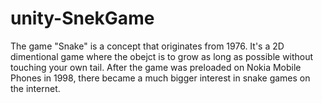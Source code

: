 # unity-SnekGame
 The game "Snake" is a concept that originates from 1976. It's a 2D dimentional game where the obejct is to grow as long as possible without touching your own tail. After the game was preloaded on Nokia Mobile Phones in 1998, there became a much bigger interest in snake games on the internet.  
